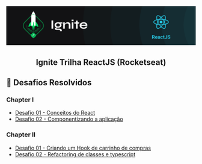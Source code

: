 <img alt="ignite-reactjs" title="ignite-reactjs" src="ignite-reactjs.png">

<h2 align="center">
  Ignite Trilha ReactJS (Rocketseat)
</h2>

## :rocket: Desafios Resolvidos

### Chapter I

- [Desafio 01 - Conceitos do React](https://github.com/andersonheinz/ignite-trilha-reactjs/tree/master/chapter-I-desafio-02)
- [Desafio 02 - Componentizando a aplicação](https://github.com/andersonheinz/ignite-trilha-reactjs/tree/master/chapter-I-desafio-02)

### Chapter II

- [Desafio 01 - Criando um Hook de carrinho de compras](https://github.com/andersonheinz/ignite-trilha-reactjs/tree/master/chapter-II-desafio-01)
- [Desafio 02 - Refactoring de classes e typescript](https://github.com/andersonheinz/ignite-trilha-reactjs/tree/master/chapter-II-desafio-02)
